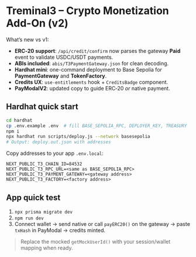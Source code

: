 # Treminal3 – Crypto Monetization Add-On (v2)

What’s new vs v1:
- **ERC‑20 support**: `/api/credit/confirm` now parses the gateway **Paid** event to validate USDC/USDT payments.
- **ABIs included**: `abis/T3PaymentGateway.json` for clean decoding.
- **Hardhat mini**: one-command deployment to Base Sepolia for **PaymentGateway** and **TokenFactory**.
- **Credits UX**: `use-entitlements` hook + `CreditsBadge` component.
- **PayModalV2**: updated copy to guide ERC‑20 *or* native payment.

## Hardhat quick start
```bash
cd hardhat
cp .env.example .env  # fill BASE_SEPOLIA_RPC, DEPLOYER_KEY, TREASURY
npm i
npx hardhat run scripts/deploy.js --network basesepolia
# Output: deploy.out.json with addresses
```
Copy addresses to your app `.env.local`:
```
NEXT_PUBLIC_T3_CHAIN_ID=84532
NEXT_PUBLIC_T3_RPC_URL=<same as BASE_SEPOLIA_RPC>
NEXT_PUBLIC_T3_PAYMENT_GATEWAY=<gateway address>
NEXT_PUBLIC_T3_FACTORY=<factory address>
```

## App quick test
1) `npx prisma migrate dev`
2) `npm run dev`
3) Connect wallet → send native or call `payERC20()` on the gateway → paste `txHash` in PayModal → credits minted.

> Replace the mocked `getMockUserId()` with your session/wallet mapping when ready.
